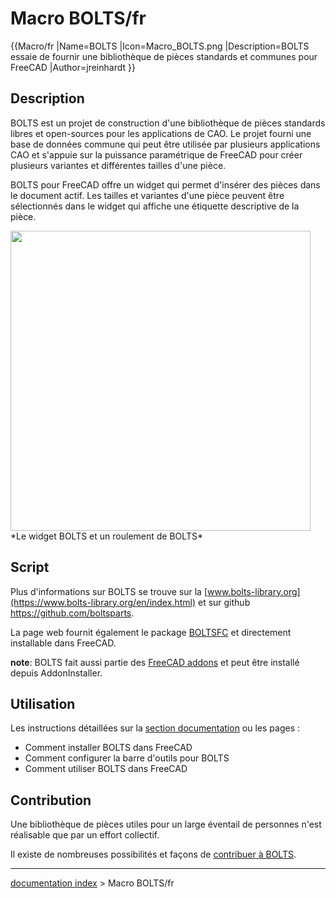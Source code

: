 # Macro BOLTS/fr
{{Macro/fr
|Name=BOLTS
|Icon=Macro_BOLTS.png
|Description=BOLTS essaie de fournir une bibliothèque de pièces standards et communes pour FreeCAD
|Author=jreinhardt
}}

## Description

BOLTS est un projet de construction d\'une bibliothèque de pièces standards libres et open-sources pour les applications de CAO. Le projet fourni une base de données commune qui peut être utilisée par plusieurs applications CAO et s\'appuie sur la puissance paramétrique de FreeCAD pour créer plusieurs variantes et différentes tailles d\'une pièce.

BOLTS pour FreeCAD offre un widget qui permet d\'insérer des pièces dans le document actif. Les tailles et variantes d\'une pièce peuvent être sélectionnés dans le widget qui affiche une étiquette descriptive de la pièce.

<img alt="" src=images/freecad-bearing.png  style="width:480px;"> 
*Le widget BOLTS et un roulement de BOLTS*

## Script

Plus d\'informations sur BOLTS se trouve sur la [www.bolts-library.org](https://www.bolts-library.org/en/index.html) et sur github [<https://github.com/boltsparts>](https://github.com/boltsparts).

La page web fournit également le package [BOLTSFC](https://github.com/boltsparts/BOLTSFC) et directement installable dans FreeCAD.

**note**: BOLTS fait aussi partie des [FreeCAD addons](https://github.com/FreeCAD/FreeCAD-addons) et peut être installé depuis AddonInstaller.

## Utilisation

Les instructions détaillées sur la [section documentation](https://github.com/boltsparts/BOLTSFC/blob/master/README.md) ou les pages :

-   Comment installer BOLTS dans FreeCAD
-   Comment configurer la barre d\'outils pour BOLTS
-   Comment utiliser BOLTS dans FreeCAD

## Contribution

Une bibliothèque de pièces utiles pour un large éventail de personnes n\'est réalisable que par un effort collectif.

Il existe de nombreuses possibilités et façons de [contribuer à BOLTS](https://boltsparts.github.io/en/contribute.html).

---
[documentation index](../README.md) > Macro BOLTS/fr

